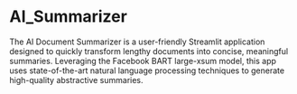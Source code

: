 # AI_Summarizer
The AI Document Summarizer is a user-friendly Streamlit application designed to quickly transform lengthy documents into concise, meaningful summaries. Leveraging the Facebook BART large-xsum model, this app uses state-of-the-art natural language processing techniques to generate high-quality abstractive summaries.
